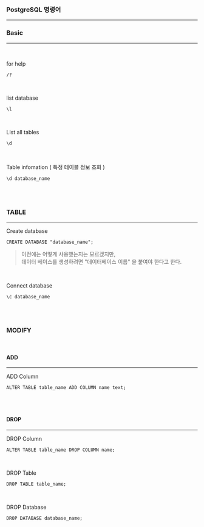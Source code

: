 ### PostgreSQL 명령어

---

### Basic

---

<br>

for help

```
/?
```

<br>

list database

```
\l
```

<br>

List all tables

```
\d
```

<br>

Table infomation ( 특정 테이블 정보 조회 )

```
\d database_name
```

<br>
<br>

### TABLE

---

Create database

```
CREATE DATABASE "database_name";
```

> 이전에는 어떻게 사용했는지는 모르겠지만,
> <br>데이터 베이스를 생성하려면 "데이터베이스 이름" 을 붙여야 한다고 한다.

<br>

Connect database

```
\c database_name
```

<br>
<br>

### MODIFY

<br>

#### ADD

---

ADD Column

```
ALTER TABLE table_name ADD COLUMN name text;
```

<br>
<br>

#### DROP

---

DROP Column

```
ALTER TABLE table_name DROP COLUMN name;
```

<br>

DROP Table

```
DROP TABLE table_name;
```

<br>

DROP Database

```
DROP DATABASE database_name;
```
